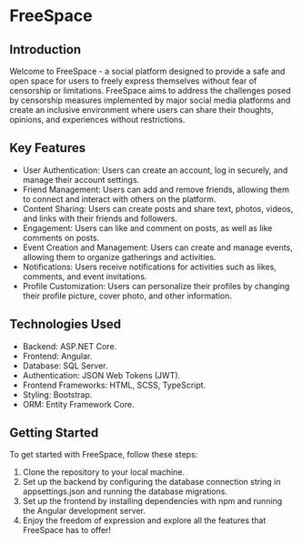 # FreeSpace
## Introduction
Welcome to FreeSpace - a social platform designed to provide a safe and open space for users to freely express themselves without fear of censorship or limitations. FreeSpace aims to address the challenges posed by censorship measures implemented by major social media platforms and create an inclusive environment where users can share their thoughts, opinions, and experiences without restrictions.

## Key Features
* User Authentication: Users can create an account, log in securely, and manage their account settings.
* Friend Management: Users can add and remove friends, allowing them to connect and interact with others on the platform.
* Content Sharing: Users can create posts and share text, photos, videos, and links with their friends and followers.
* Engagement: Users can like and comment on posts, as well as like comments on posts.
* Event Creation and Management: Users can create and manage events, allowing them to organize gatherings and activities.
* Notifications: Users receive notifications for activities such as likes, comments, and event invitations.
* Profile Customization: Users can personalize their profiles by changing their profile picture, cover photo, and other information.

## Technologies Used
* Backend: ASP.NET Core.
* Frontend: Angular.
* Database: SQL Server.
* Authentication: JSON Web Tokens (JWT).
* Frontend Frameworks: HTML, SCSS, TypeScript.
* Styling: Bootstrap.
* ORM: Entity Framework Core.

## Getting Started
To get started with FreeSpace, follow these steps:

1. Clone the repository to your local machine.
2. Set up the backend by configuring the database connection string in appsettings.json and running the database migrations.
3. Set up the frontend by installing dependencies with npm and running the Angular development server.
4. Enjoy the freedom of expression and explore all the features that FreeSpace has to offer!
 

 
